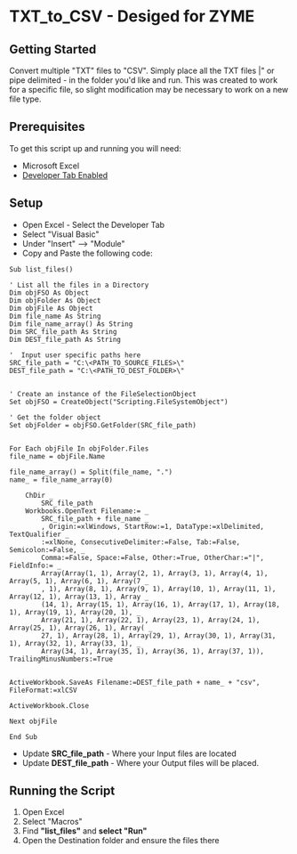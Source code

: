 #  TXT_to_CSV - Desiged for ZYME

## Getting Started
Convert multiple "TXT" files to "CSV". Simply place all the TXT files |" or pipe delimited - in the folder you'd like and run.
This was created to work for a specific file, so slight modification may be necessary to work on a new file type. 

## Prerequisites
To get this script up and running you will need:

+ Microsoft Excel
+ [Developer Tab Enabled](https://support.office.com/en-us/article/show-the-developer-tab-e1192344-5e56-4d45-931b-e5fd9bea2d45)

## Setup

+ Open Excel - Select the Developer Tab
+ Select "Visual Basic"
+ Under "Insert" --> "Module"
+ Copy and Paste the following code: 

```vba 
Sub list_files()

' List all the files in a Directory
Dim objFSO As Object
Dim objFolder As Object
Dim objFile As Object
Dim file_name As String
Dim file_name_array() As String
Dim SRC_file_path As String
Dim DEST_file_path As String

'  Input user specific paths here
SRC_file_path = "C:\<PATH_TO_SOURCE_FILES>\"
DEST_file_path = "C:\<PATH_TO_DEST_FOLDER>\"


' Create an instance of the FileSelectionObject
Set objFSO = CreateObject("Scripting.FileSystemObject")

' Get the folder object
Set objFolder = objFSO.GetFolder(SRC_file_path)


For Each objFile In objFolder.Files
file_name = objFile.Name

file_name_array() = Split(file_name, ".")
name_ = file_name_array(0)

    ChDir _
        SRC_file_path
    Workbooks.OpenText Filename:= _
        SRC_file_path + file_name _
        , Origin:=xlWindows, StartRow:=1, DataType:=xlDelimited, TextQualifier _
        :=xlNone, ConsecutiveDelimiter:=False, Tab:=False, Semicolon:=False, _
        Comma:=False, Space:=False, Other:=True, OtherChar:="|", FieldInfo:= _
        Array(Array(1, 1), Array(2, 1), Array(3, 1), Array(4, 1), Array(5, 1), Array(6, 1), Array(7 _
        , 1), Array(8, 1), Array(9, 1), Array(10, 1), Array(11, 1), Array(12, 1), Array(13, 1), Array _
        (14, 1), Array(15, 1), Array(16, 1), Array(17, 1), Array(18, 1), Array(19, 1), Array(20, 1), _
        Array(21, 1), Array(22, 1), Array(23, 1), Array(24, 1), Array(25, 1), Array(26, 1), Array( _
        27, 1), Array(28, 1), Array(29, 1), Array(30, 1), Array(31, 1), Array(32, 1), Array(33, 1), _
        Array(34, 1), Array(35, 1), Array(36, 1), Array(37, 1)), TrailingMinusNumbers:=True
    
    
ActiveWorkbook.SaveAs Filename:=DEST_file_path + name_ + "csv", FileFormat:=xlCSV

ActiveWorkbook.Close
    
Next objFile

End Sub
```
+ Update **SRC_file_path** - Where your Input files are located
+ Update **DEST_file_path** - Where your Output files will be placed. 

## Running the Script

1. Open Excel
2. Select "Macros" 
3. Find **"list_files"** and **select "Run"**
4. Open the Destination folder and ensure the files there
